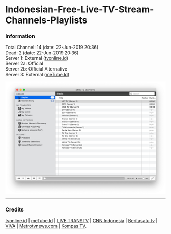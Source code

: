 # Indonesian-Free-Live-TV-Stream-Channels-Playlists
### Information
Total Channel: 14 (date: 22-Jun-2019 20:36)<br>
Dead: 2  (date: 22-Jun-2019 20:36)<br>
Server 1: External ([tvonline.id](http://www.tvonline.id))<br>
Server 2a: Official<br>
Server 2b: Official Alternative<br>
Server 3: External ([meTube.Id](https://www.metube.id/live/ANTV))

<img src="/img/screenshot.png?raw=true" alt="Playlists Screenshot on VLC App" align="center">

--------------------------------------------------------------------------------------------

### Credits
[tvonline.id](http://www.tvonline.id) | [meTube.Id](https://www.metube.id/live/) | [LIVE TRANSTV](https://www.transtv.co.id/live) | [CNN Indonesia](https://www.cnnindonesia.com/tv) | [Beritasatu.tv](http://www.beritasatu.tv/streaming/) | [VIVA](https://www.viva.co.id/tvone/live) | [Metrotvnews.com](https://www.metrotvnews.com/live) | [Kompas TV](https://www.kompas.tv/live).